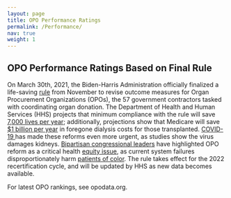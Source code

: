```yaml
---
layout: page
title: OPO Performance Ratings
permalink: /Performance/
nav: true
weight: 1
---
```


## OPO Performance Ratings Based on Final Rule

On March 30th, 2021, the Biden-Harris Administration officially finalized a
life-saving
[rule](https://www.cms.gov/files/document/112020-opo-final-rule-cms-3380-f.pdf)
from November to revise outcome measures for Organ Procurement Organizations
(OPOs), the 57 government contractors tasked with coordinating organ donation.
The Department of Health and Human Services (HHS) projects that minimum
compliance with the rule will
save[ 7,000 lives per year](https://www.cms.gov/files/document/112020-opo-final-rule-cms-3380-f.pdf);
additionally, projections show that Medicare will save
[$1 billion per year](https://www.bloomberg.com/opinion/articles/2021-03-24/biden-should-implement-trump-s-organ-donation-policy-fix)
in foregone dialysis costs for those transplanted.
[COVID-19 ](https://www.cnbc.com/2020/08/03/severe-covid-19-can-lead-to-kidney-failure-medical-studies-reveal.html)has
made these reforms even more urgent, as studies show the virus damages kidneys.
[Bipartisan congressional leaders](https://www.finance.senate.gov/imo/media/doc/031621%20Bipartisan%20Bicameral%20HHS%20OPO%20Rule%20Support%20Letter.pdf)
have highlighted OPO reform as a critical health
[equity issue](https://www.healthaffairs.org/do/10.1377/hblog20201211.229975/full/),
as current system failures disproportionately harm
[patients of color](https://bloomworks.digital/organdonationreform/Inequity/).
The rule takes effect for the 2022 recertification cycle, and will be updated by
HHS as new data becomes available.

For latest OPO rankings, see opodata.org.
